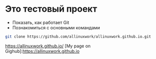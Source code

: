# Это тестовый проект

+ Показать, как работает Git 
+ Познакомиться с основными командами

```bash
git clone https://github.com/allinuxwork/allinuxwork.github.io.git
```
https://allinuxwork.github.io/
[My page on Gighub]:https://allinuxwork.github.io

